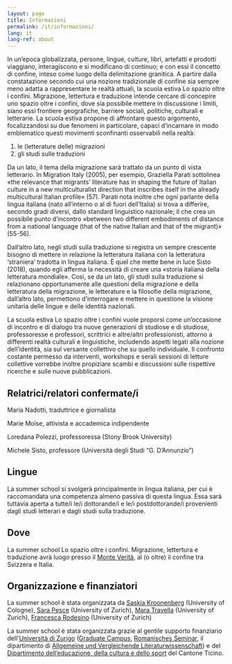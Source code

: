 ```yaml
---
layout: page
title: Informazioni
permalink: /it/informazioni/
lang: it
lang-ref: about
---
```


In un’epoca globalizzata, persone, lingue, culture, libri, artefatti e prodotti viaggiano, interagiscono e si modificano di continuo; e con essi il concetto di confine, inteso come luogo della delimitazione granitica. A partire dalla constatazione secondo cui una nozione tradizionale di confine sia sempre meno adatta a rappresentare le realtà attuali, la scuola estiva Lo spazio oltre i confini. Migrazione, lettertura e traduzione intende cercare di concepire uno spazio oltre i confini, dove sia possibile mettere in discussione i limiti, siano essi frontiere geografiche, barriere sociali, politiche, culturali e letterarie. La scuola estiva propone di affrontare questo argomento, focalizzandosi su due fenomeni in particolare, capaci d’incarnare in modo emblematico questi movimenti sconfinanti osservabili nella realtà: 

1. le (letterature delle) migrazioni 
2. gli studi sulle traduzioni

Da un lato, il tema della migrazione sarà trattato da un punto di vista letterario. In Migration Italy (2005), per esempio, Graziella Parati sottolinea «the relevance that migrants’ literature has in shaping the future of Italian culture in a new multiculturalist direction that inscribes itself in the already multicultural Italian profile» (57). Parati nota inoltre che ogni parlante della lingua italiana (nato all’interno o al di fuori dell’Italia) si trova a differire, secondo gradi diversi, dallo standard linguistico nazionale; il che crea un possibile punto d’incontro «between two different embodiments of distance from a national language (that of the native Italian and that of the migrant)» (55-56). 

Dall’altro lato, negli studi sulla traduzione si registra un sempre crescente bisogno di mettere in relazione la letteratura italiana con la letteratura ‘straniera’ tradotta in lingua italiana. È quel che mette bene in luce Sisto (2018), quando egli afferma la necessità di creare una «storia italiana della letteratura mondiale». Così, se da un lato, gli studi sulla traduzione si relazionano opportunamente alle questioni della migrazione e della letteratura della migrazione, le letterature e la filosofie della migrazione, dall’altro lato, permettono d’interrogare e mettere in questione la visione unitaria delle lingue e delle identità nazionali. 

La scuola estiva Lo spazio oltre i confini vuole proporsi come un’occasione di incontro e di dialogo tra nuove generazioni di studiose e di studiose, professoresse e professori, scrittrici e altre/altri professionisti, attorno a differenti realtà culturali e linguistiche, includendo aspetti legati alla nozione dell’identità, sia sul versante collettivo che su quello individuale. Il confronto costante permesso da interventi, workshops e serali sessioni di letture collettive vorrebbe inoltre propiziare scambi e discussioni sulle rispettive ricerche e sulle nuove pubblicazioni. 


Relatrici/relatori confermate/i
---

Maria Nadotti, traduttrice e giornalista

Marie Moïse, attivista e accademica indipendente

Loredana Polezzi, professoressa (Stony Brook University)

Michele Sisto, professore (Università degli Studi “G. D’Annunzio”)


Lingue
---
La summer school si svolgerà principalmente in lingua italiana, per cui è raccomandata una competenza almeno passiva di questa lingua. Essa sarà tuttavia aperta a tutte/i le/i dottorande/i e le/i postdottorande/i provenienti dagli studi letterari e dagli studi sulla traduzione. 


Dove
---

La summer school Lo spazio oltre i confini. Migrazione, lettertura e traduzione avrà luogo presso il [Monte Verità](https://www.monteverita.org/en), al (o oltre) il confine tra Svizzera e Italia. 


Organizzazione e finanziatori
---
La summer school è stata organizzata da [Saskia Kroonenberg](https://saskia.dance/) (University of Cologne), [Sara Pesce](https://www.rose.uzh.ch/de/seminar/wersindwir/mitarbeitende/pesce.html) (University of Zurich),
[Mara Travella](https://www.rose.uzh.ch/de/forschung/doktorat/doktorierende/travella.html) (University of Zurich), [Francesca Rodesino](https://www.rose.uzh.ch/de/forschung/doktorat/doktorierende/rodesino.html) (University of Zurich)

La summer school è stata organizzata grazie al gentile supporto finanziario dell’[Università di Zurigo](https://www.uzh.ch/en.html) ([Graduate Campus](https://www.grc.uzh.ch/de.html), [Romanisches Seminar](https://www.rose.uzh.ch/de.html), il dipartimento di [Allgemeine und Vergleichende Literaturwissenschaft](https://www.rose.uzh.ch/de/studium/faecher/avl/studies.html)) e del [Dipartimento dell’educazione, della cultura e dello sport](https://www4.ti.ch/decs/dipartimento/) del Cantone Ticino.
